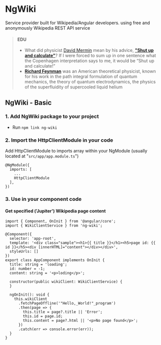 # NgWiki
Service provider built for Wikipedia/Angular developers. using free and anonymously Wikipedia REST API service

> #### EDU
> - What did physicist [David Mermin](https://en.wikipedia.org/wiki/N._David_Mermin) mean by his advice, __["Shut up and calculate"](https://www.quora.com/What-did-physicist-David-Mermin-mean-by-his-advice-Shut-up-and-calculate)__? If I were forced to sum up in one sentence what the Copenhagen interpretation says to me, it would be “Shut up and calculate!”
> - __[Richard Feynman](https://en.wikipedia.org/wiki/Richard_Feynman)__ was an American theoretical physicist, known for his work in the path integral formulation of quantum mechanics, the theory of quantum electrodynamics, the physics of the superfluidity of supercooled liquid helium


## NgWiki - Basic
 
### 1. Add NgWiki package to your project

  * Run `npm link ng-wiki`

### 2. Import the HttpClientModule in your code

Add HttpClientModule to imports array within your NgModule (usually located at "`src/app/app.module.ts`")

```
@NgModule({
  imports: [
    ...
    HttpClientModule
  ],
})
```

### 3. Use in your component code


#### Get specified ('Jupiter') Wikipedia page content

```
import { Component, OnInit } from '@angular/core';
import { WikiClientService } from 'ng-wiki';

@Component({
  selector: 'app-root',
  template: '<div class="sample"><h1>{{ title }}</h1><h5>page id: {{ id }}</h5><div [innerHTML]="content"></div></div>',
  styleUrls: []
})
export class AppComponent implements OnInit {
  title: string = 'loading';
  id: number = -1;
  content: string = '<p>loding</p>';
  
  constructor(public wikiClient: WikiClientService) {
  }

  ngOnInit(): void {
    this.wikiClient
      .fetchPageOffline('"Hello,_World!"_program')
      .then(page => {
        this.title = page?.title || 'Error';
        this.id = page.id;
        this.content = page?.html || '<p>No page found</p>';
      })
      .catch(err => console.error(err));
  }
}
```